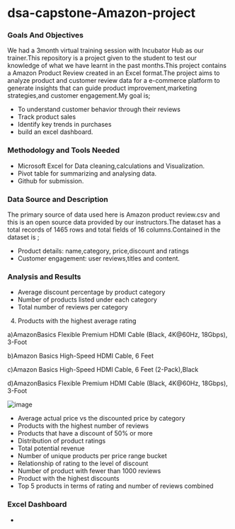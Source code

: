 # dsa-capstone-Amazon-project
### Goals And Objectives
We had a 3month virtual training session with Incubator Hub as our trainer.This repository is a project given to the student to test our knowledge of what we have learnt in the past months.This project contains a Amazon Product Review created in an Excel format.The project aims to analyze product and customer review data for a e-commerce platform to generate insights that can guide product improvement,marketing strategies,and customer engagement.My goal is;
- To understand customer behavior through their reviews
- Track product sales
- Identify key trends in purchases
- build an excel dashboard.

### Methodology and Tools Needed
- Microsoft Excel for Data cleaning,calculations and Visualization.
- Pivot table for summarizing and analysing data.
- Github for submission.

### Data Source and Description
The primary source of data used here is Amazon product review.csv and this is an open source data provided by our instructors.The dataset has a total records of 1465 rows and total fields of 16 columns.Contained in the dataset is ;
- Product details: name,category, price,discount and ratings
- Customer engagement: user reviews,titles and content.

### Analysis and Results
- Average discount percentage by product category
- Number of products listed under each category
- Total number of reviews per category
4) Products with the highest  average rating
  
a)AmazonBasics Flexible Premium HDMI Cable (Black, 4K@60Hz, 18Gbps), 3-Foot		  

b)Amazon Basics High-Speed HDMI Cable, 6 Feet 

c)Amazon Basics High-Speed HDMI Cable, 6 Feet (2-Pack),Black

d)AmazonBasics Flexible Premium HDMI Cable (Black, 4K@60Hz, 18Gbps), 3-Foot	

![image](https://github.com/user-attachments/assets/96ebcd83-69d3-402b-a43a-285b4dc7fbd4)

- Average actual price vs the discounted price by category
- Products with the highest number of reviews
- Products that have a discount of 50% or more
- Distribution of product ratings
- Total potential revenue
- Number of unique products per price range bucket
- Relationship of rating to the level of discount
- Number of product with fewer than 1000 reviews
- Product with the highest discounts
- Top 5 products in terms of rating and number of reviews combined

### Excel Dashboard
- 


